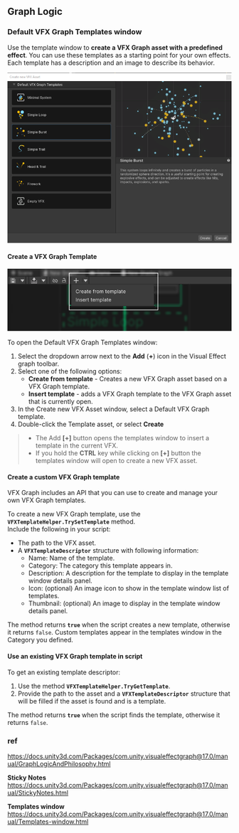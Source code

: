 ## Graph Logic

### Default VFX Graph Templates window
Use the template window to **create a VFX Graph asset with a predefined effect**. You can use these templates as a starting point for your own effects. Each template has a description and an image to describe its behavior.

![](./img/templates-window.png)


#### Create a VFX Graph Template

![](./img/templates-window-toolbar.png)

To open the Default VFX Graph Templates window:

1.  Select the dropdown arrow next to the **Add** (**+**) icon in the Visual Effect graph toolbar.
2.  Select one of the following options:
    -   **Create from template** - Creates a new VFX Graph asset based on a VFX Graph template.
    -   **Insert template** - adds a VFX Graph template to the VFX Graph asset that is currently open.
3.  In the Create new VFX Asset window, select a Default VFX Graph template.
4.  Double-click the Template asset, or select **Create**

> -   The Add **\[+\]** button opens the templates window to insert a template in the current VFX.
> -   If you hold the **CTRL** key while clicking on **\[+\]** button the templates window will open to create a new VFX asset.



#### Create a custom VFX Graph template

VFX Graph includes an API that you can use to create and manage your own VFX Graph templates.

To create a new VFX Graph template, use the **`VFXTemplateHelper.TrySetTemplate`** method.  
Include the following in your script:

-   The path to the VFX asset.
-   A **`VFXTemplateDescriptor`** structure with following information:
    -   Name: Name of the template.
    -   Category: The category this template appears in.
    -   Description: A description for the template to display in the template window details panel.
    -   Icon: (optional) An image icon to show in the template window list of templates.
    -   Thumbnail: (optional) An image to display in the template window details panel.

The method returns **`true`** when the script creates a new template, otherwise it returns `false`. Custom templates appear in the templates window in the Category you defined.

#### Use an existing VFX Graph template in script

To get an existing template descriptor:

1.  Use the method **`VFXTemplateHelper.TryGetTemplate`**.  
2.  Provide the path to the asset and a **`VFXTemplateDescriptor`** structure that will be filled if the asset is found and is a template.

The method returns **`true`** when the script finds the template, otherwise it returns `false`.


### ref 
https://docs.unity3d.com/Packages/com.unity.visualeffectgraph@17.0/manual/GraphLogicAndPhilosophy.html

**Sticky Notes** \
https://docs.unity3d.com/Packages/com.unity.visualeffectgraph@17.0/manual/StickyNotes.html

**Templates window** \
https://docs.unity3d.com/Packages/com.unity.visualeffectgraph@17.0/manual/Templates-window.html
